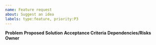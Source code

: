 ```yaml
---
name: Feature request
about: Suggest an idea
labels: type:feature, priority:P3
---
```


**Problem**
**Proposed Solution**
**Acceptance Criteria**
**Dependencies/Risks**
**Owner**
